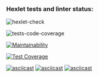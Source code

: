 ### Hexlet tests and linter status:
![hexlet-check](https://github.com/xxphantom/backend-project-lvl2/workflows/hexlet-check/badge.svg)

![tests-code-coverage](https://github.com/xxphantom/backend-project-lvl2/workflows/tests-code-coverage/badge.svg)

[![Maintainability](https://api.codeclimate.com/v1/badges/6b0a6d44d6ba2fcc7e67/maintainability)](https://codeclimate.com/github/xxphantom/backend-project-lvl2/maintainability)

[![Test Coverage](https://api.codeclimate.com/v1/badges/6b0a6d44d6ba2fcc7e67/test_coverage)](https://codeclimate.com/github/xxphantom/backend-project-lvl2/test_coverage)



[![asciicast](https://asciinema.org/a/365134.svg)](https://asciinema.org/a/365134)
[![asciicast](https://asciinema.org/a/366335.svg)](https://asciinema.org/a/366335)
[![asciicast](https://asciinema.org/a/366571.svg)](https://asciinema.org/a/366571)
